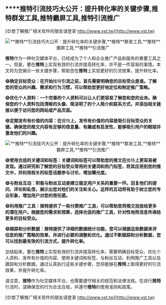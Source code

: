 ## ****推特**引流技巧大公开：提升转化率的关键步骤,**推特**群发工具,**推特**霸屏工具,**推特**引流推广**

[😍想了解推广相关软件的朋友请登录 http://www.vst.tw](http://www.vst.tw)

 <center><img src="https://vst.tw/MP4/tuiguang/png/1.png" alt="**推特**引流技巧大公开：提升转化率的关键步骤,**推特**群发工具,**推特**霸屏工具,**推特**引流推广"></center>

**推特**作为一种社交媒体平台，已经成为了个人和企业推广产品和服务的重要工具之一。但是，要在**推特**上实现有效的引流并提高转化率，并不是一件容易的事情。本文将为您揭示一些关键步骤，帮助您在**推特**上实现更好的引流效果，提升转化率。

**😄确定目标受众：在开始**推特**引流之前，首先需要明确您的目标受众是谁。了解您的受众的兴趣、需求和行为习惯，可以帮助您更好地定位和制定推广策略。**

**😄优化个人资料：一个完善的个人资料可以让人们更容易了解您和您的业务。确保您的个人资料包括清晰的头像、简洁明了的个人简介和联系方式，并添加相关链接以便于访问您的网站或产品页面。**

**😄定期发布有价值的内容：在**推特**上，发布有价值的内容是吸引目标受众的关键。确保您的推文内容有足够的信息量、有趣或有启发性，能够吸引用户的眼球并激发他们的兴趣。**

 <center><img src="https://vst.tw/MP4/tuiguang/png/3.png" alt="**推特**引流技巧大公开：提升转化率的关键步骤,**推特**群发工具,**推特**霸屏工具,**推特**引流推广"></center>

**😄使用合适的关键词和标签：关键词和标签可以帮助您的推文在**推特**上更容易被发现。通过研究和了解您的目标受众常用的关键词和热门标签，将其应用到您的推文中，并利用相关的标签话题参与讨论，增加曝光度。**

**😄与粉丝互动：积极与粉丝互动是建立稳定用户关系的重要一环。回复他们的提问、评论和私信，展示出您对他们的关注和关心。这样的互动将有助于树立您的专业形象，增加用户对您的信任感。**

**😄利用推广工具：**推特**提供了一些付费推广工具，可以帮助您将推文投放给更多的潜在用户。根据您的需求和预算，选择合适的推广工具，针对性地将消息传递给更多的目标受众。**

**😄跟踪和分析数据：**推特**提供了详细的数据统计功能，您可以根据这些数据来评估您的推广策略的效果，并进行必要的调整和优化。通过不断跟踪和分析数据，您可以找到最有效的引流方式，提升转化率。**

总结起来，要在**推特**上实现有效的引流并提高转化率，需要明确目标受众、优化个人资料、发布有价值的内容、使用关键词和标签、与粉丝互动、利用推广工具以及跟踪和分析数据。通过认真执行这些关键步骤，您将能够在**推特**上取得更好的引流效果，并提升转化率。

请注意，**推特**作为社交媒体平台，也需要遵守相关的规范和法律法规。在进行**推特**引流时，请确保您的行为合法合规，并遵守**推特**的使用准则和政策。

[😍想了解推广相关软件的朋友请登录 http://www.vst.tw](http://www.vst.tw)



